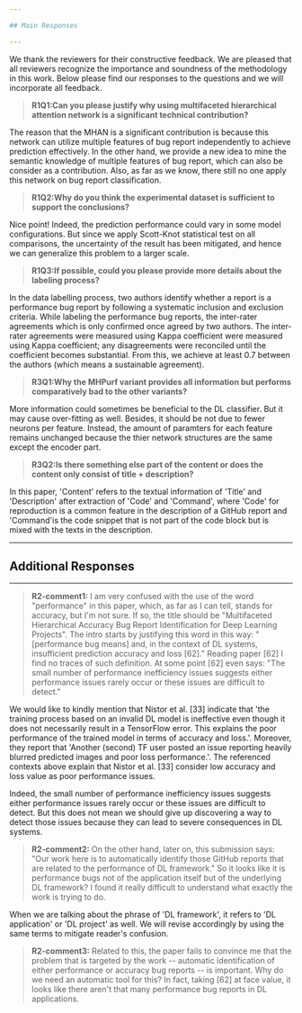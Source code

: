```yaml
---

## Main Responses

---
```


We thank the reviewers for their constructive feedback. We are pleased that all reviewers recognize the importance and soundness of the methodology in this work. Below please find our responses to the questions and we will incorporate all feedback. 

> **R1Q1:Can you please justify why using multifaceted hierarchical attention network is a significant technical contribution?**

The reason that the MHAN is a significant contribution is because this network can utilize multiple features of bug report independently to achieve prediction effectively. In the other hand, we provide a new idea to mine the semantic knowledge of multiple features of bug report, which can also be consider as a contribution. Also, as far as we know, there still no one apply this network on bug report classification. 

> **R1Q2:Why do you think the experimental dataset is sufficient to support the conclusions?**

Nice point! Indeed, the prediction performance could vary in some model configurations. But since we apply Scott-Knot statistical test on all comparisons, the uncertainty of the result has been mitigated, and hence we can generalize this problem to a larger scale. 

> **R1Q3:If possible, could you please provide more details about the labeling process?**

In the data labelling process, two authors identify whether a report is a performance bug report by following a systematic inclusion and exclusion criteria. While labeling the performance bug reports, the inter-rater agreements which is only confirmed once agreed by two authors. The inter-rater agreements were measured using Kappa coefficient were measured using Kappa coefficient; any disagreements were reconciled until the coefficient becomes substantial. From this, we achieve at least 0.7 between the authors (which means a sustainable agreement).  


> **R3Q1:Why the MHPurf variant provides all information but performs comparatively bad to the other variants?**

More information could sometimes be beneficial to the DL classifier. But it may cause over-fitting as well. Besides, it should be not due to fewer neurons per feature. Instead, the amount of paramters for each feature remains unchanged because the thier network structures are the same except the encoder part. 

> **R3Q2:Is there something else part of the content or does the content only consist of title + description?**

In this paper, 'Content' refers to the textual information of 'Title' and 'Description' after extraction of 'Code' and 'Command', where 'Code' for reproduction is a common feature in the description of a GitHub report and 'Command'is the code snippet that is not part of the code block but is mixed with the texts in the description.

---

## Additional Responses

---

> **R2-comment1:** I am very confused with the use of the word "performance" in this paper, which, as far as I can tell, stands for accuracy, but I'm not sure. If so, the title should be "Multifaceted Hierarchical Accuracy Bug Report Identification for Deep Learning Projects". The intro starts by justifying this word in this way: "[performance bug means] and, in the context of DL systems, insufficient prediction accuracy and loss [62]." Reading paper [62] I find no traces of such definition. At some point [62] even says: "The small number of performance inefficiency issues suggests either performance issues rarely occur or these issues are difficult to detect." 

We would like to kindly mention that Nistor et al. [33] indicate that 'the training process based on an invalid DL model is ineffective even though it does not necessarily result in a TensorFlow error. This explains the poor performance of the trained model in terms of accuracy and loss.'. Moreover, they report that 'Another (second) TF user posted an issue reporting heavily blurred predicted images and poor loss performance.'. The referenced contexts above explain that Nistor et al. [33] consider low accuracy and loss value as poor performance issues.

Indeed, the small number of performance inefficiency issues suggests either performance issues rarely occur or these issues are difficult to detect. But this does not mean we should give up discovering a way to detect those issues because they can lead to severe consequences in DL systems.  

> **R2-comment2:** On the other hand, later on, this submission says: "Our work here is to automatically identify those GitHub reports that are related to the performance of DL framework." So it looks like it is performance bugs not of the application itself but of the underlying DL framework? I found it really difficult to understand what exactly the work is trying to do.

When we are talking about the phrase of 'DL framework', it refers to 'DL application' or 'DL project' as well. We will revise accordingly by using the same terms to mitigate reader's confusion.

> **R2-comment3:** Related to this, the paper fails to convince me that the problem that is targeted by the work -- automatic identification of either performance or accuracy bug reports -- is important. Why do we need an automatic tool for this? In fact, taking [62] at face value, it looks like there aren't that many performance bug reports in DL applications.







  
